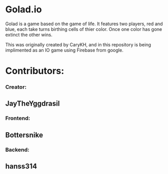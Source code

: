 # Golad.io
Golad is a game based on the game of life. It features two players, red and blue, each take turns birthing cells of thier color. Once one color has gone extinct the other wins.

This was originally created by CaryKH, and in this repository is being implimented as an IO game using Firebase from google.

# Contributors:
###   Creator:
  JayTheYggdrasil
----------------------------
###   Frontend:
  Bottersnike
----------------------------

###   Backend:
  hanss314
----------------------------
